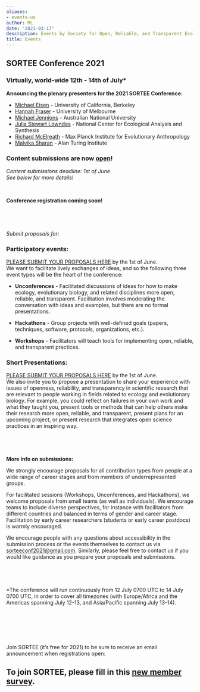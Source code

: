 ```yaml
---
aliases:
- events-us
author: ML
date: "2021-03-17"
description: Events by Society for Open, Reliable, and Transparent Ecology and Evolutionary biology (SORTEE)
title: Events
---
```


## SORTEE Conference 2021   

### Virtually, world-wide 12th - 14th of July*

**Announcing the plenary presenters for the 2021 SORTEE Conference:**

* [Michael Eisen](http://www.eisenlab.org/) - University of California, Berkeley  
* [Hannah Fraser](https://hsfraser.wordpress.com/) - University of Melbourne   
* [Michael Jennions](http://thejennionslab.weebly.com/) - Australian National University   
* [Julia Stewart Lowndes](https://jules32.github.io/) - National Center for Ecological Analysis and Synthesis   
* [Richard McElreath](https://xcelab.net/rm/) - Max Planck Institute for Evolutionary Anthropology   
* [Malvika Sharan](https://malvikasharan.github.io/) - Alan Turing Institute   

### Content submissions are now [open](https://unsw.au1.qualtrics.com/jfe/form/SV_cUPB1c3Y9Gb5JUW)!    
 
*Content submissions deadline: 1st of June*   
*See below for more details!*   

&nbsp;

**Conference registration coming soon!**      

&nbsp;
--------------------------------------------------------------------------------------------------------------------

*Submit proposals for:*   


### Participatory events:   
[PLEASE SUBMIT YOUR PROPOSALS HERE](https://unsw.au1.qualtrics.com/jfe/form/SV_cUPB1c3Y9Gb5JUW) by the 1st of June.  
We want to facilitate lively exchanges of ideas, and so the following three event types will be the heart of the conference:   

* **Unconferences** - Facilitated discussions of ideas for how to make ecology, evolutionary biology, and related disciplines more open, reliable, and transparent. Facilitation involves moderating the conversation with ideas and examples, but there are no formal presentations.   

* **Hackathons** - Group projects with well-defined goals (papers, techniques, software, protocols, organizations, etc.).   

* **Workshops** - Facilitators will teach tools for implementing open, reliable, and transparent practices.   


### Short Presentations:    
[PLEASE SUBMIT YOUR PROPOSALS HERE](https://unsw.au1.qualtrics.com/jfe/form/SV_cUPB1c3Y9Gb5JUW) by the 1st of June.  
We also invite you to propose a presentation to share your experience with issues of openness, reliability, and transparency in scientific research that are relevant to people working in fields related to ecology and evolutionary biology. For example, you could reflect on failures in your own work and what they taught you, present tools or methods that can help others make their research more open, reliable, and transparent, present plans for an upcoming project, or present research that integrates open science practices in an inspiring way.   

&nbsp;
--------------------------------------------------------------------------------------------------------------------

**More info on submissions:**   

We strongly encourage proposals for all contribution types from people at a wide range of career stages and from members of underrepresented groups.   

For facilitated sessions (Workshops, Unconferences, and Hackathons), we welcome proposals from small teams (as well as individuals). We encourage teams to include diverse perspectives, for instance with facilitators from different countries and balanced in terms of gender and career stage. Facilitation by early career researchers (students or early career postdocs) is warmly encouraged.   

We encourage people with any questions about accessibility in the submission process or the events themselves to contact us via sorteeconf2021@gmail.com. Similarly, please feel free to contact us if you would like guidance as you prepare your proposals and submissions.   

&nbsp;
--------------------------------------------------------------------------------------------------------------------

*The conference will run continuously from 12 July 0700 UTC to 14 July 0700 UTC, in order to cover all timezones (with Europe/Africa and the Americas spanning July 12-13, and Asia/Pacific spanning July 13-14).     

&nbsp;
--------------------------------------------------------------------------------------------------------------------

&nbsp;

Join SORTEE (it’s free for 2021) to be sure to receive an email announcement when registrations open: 

## To join SORTEE, please fill in this [new member survey](https://whitmancollege.qualtrics.com/jfe/form/SV_8cVHlAEMUoPRr01).    

&nbsp;




